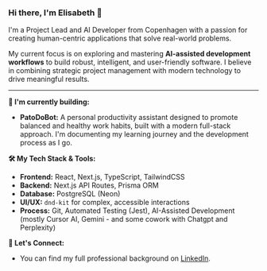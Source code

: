 ### Hi there, I'm Elisabeth 👋

I'm a Project Lead and AI Developer from Copenhagen with a passion for creating human-centric applications that solve real-world problems.

My current focus is on exploring and mastering **AI-assisted development workflows** to build robust, intelligent, and user-friendly software. I believe in combining strategic project management with modern technology to drive meaningful results.

---

**🌱 I'm currently building:**

* **PatoDoBot:** A personal productivity assistant designed to promote balanced and healthy work habits, built with a modern full-stack approach. I'm documenting my learning journey and the development process as I go.

**🛠️ My Tech Stack & Tools:**

* **Frontend:** React, Next.js, TypeScript, TailwindCSS
* **Backend:** Next.js API Routes, Prisma ORM
* **Database:** PostgreSQL (Neon)
* **UI/UX:** `dnd-kit` for complex, accessible interactions
* **Process:** Git, Automated Testing (Jest), AI-Assisted Development (mostly Cursor AI, Gemini - and some cowork with Chatgpt and Perplexity)

**💬 Let's Connect:**

* You can find my full professional background on [LinkedIn](https://www.linkedin.com/in/elisabethvind/).
